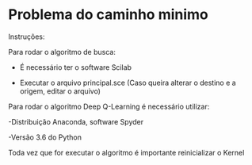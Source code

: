 # Problema do caminho minimo

Instruções:  

Para rodar o algoritmo de busca:  

- É necessário ter o software Scilab  

- Executar o arquivo principal.sce (Caso queira alterar o destino e a origem, editar o arquivo)  



Para rodar o algoritmo Deep Q-Learning é necessário utilizar:  

-Distribuição Anaconda, software Spyder  

-Versão 3.6 do Python  

Toda vez que for executar o algoritmo é importante reinicializar o Kernel  
